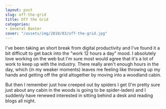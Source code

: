 ```yaml
---
layout: post
slug: off-the-grid
title: Off the Grid
categories:
- General Banter
cover: "/assets/img/2010/03/off-the-grid.jpg"
---
```


I've been taking an short break from digital productivity and I've found it a bit difficult to get back into the "work 12 hours a day" mood. I absolutely love working on the web but I'm sure most would agree that it's a lot of work to keep up with the industry. There really aren't enough hours in the day, which (in my weaker moments) leaves me feeling like throwing up my hands and getting off the grid altogether by moving into a woodland cabin.


But then I remember just how creeped out by spiders I get (I'm pretty sure just about any cabin in the woods is going to be spider-laden) and I suddenly have renewed interested in sitting behind a desk and reading blogs all night.
